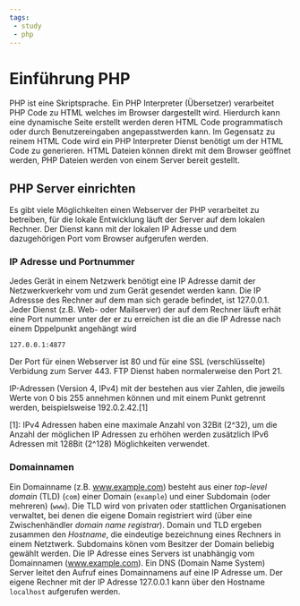 ```yaml
---
tags:
 - study
 - php
---
```

# Einführung PHP

PHP ist eine Skriptsprache. Ein PHP Interpreter (Übersetzer) verarbeitet PHP Code zu HTML welches im Browser dargestellt wird. Hierdurch kann eine dynamische Seite erstellt werden deren HTML Code programmatisch oder durch Benutzereingaben angepasstwerden kann. Im Gegensatz zu reinem HTML Code wird ein PHP Interpreter Dienst benötigt um der HTML Code zu generieren. HTML Dateien können direkt mit dem Browser geöffnet werden, PHP Dateien werden von einem Server bereit gestellt.

## PHP Server einrichten
Es gibt viele Möglichkeiten einen Webserver der PHP verarbeitet zu betreiben, für die lokale Entwicklung läuft der Server auf dem lokalen Rechner. Der Dienst kann mit der lokalen IP Adresse und dem dazugehörigen Port vom Browser aufgerufen werden.

### IP Adresse und Portnummer
Jedes Gerät in einem Netzwerk benötigt eine IP Adresse damit der Netzwerkverkehr vom und zum Gerät gesendet werden kann. Die IP Adressse des Rechner auf dem man sich gerade befindet, ist 127.0.0.1. Jeder Dienst (z.B. Web- oder Mailserver) der auf dem Rechner läuft erhät eine Port nummer unter der er zu erreichen ist die an die IP Adresse nach einem Dppelpunkt angehängt wird
```
127.0.0.1:4877
```
Der Port für einen Webserver ist 80 und für eine SSL (verschlüsselte) Verbidung zum Server 443. FTP Dienst haben normalerweise den Port 21.

IP-Adressen (Version 4, IPv4) mit der bestehen aus vier Zahlen, die jeweils Werte von 0 bis 255 annehmen können und mit einem Punkt getrennt werden, beispielsweise 192.0.2.42.[1]

[1]: IPv4 Adressen haben eine maximale Anzahl von 32Bit (2^32), um die Anzahl der möglichen IP Adressen zu erhöhen werden zusätzlich IPv6 Adressen mit 128Bit (2^128) Möglichkeiten verwendet.

### Domainnamen
Ein Domainname (z.B. www.example.com) besteht aus einer *top-level domain* (TLD) (`com`) einer Domain (`example`) und einer Subdomain (oder mehreren) (`www`). Die TLD wird von privaten oder stattlichen Organisationen verwaltet, bei denen die eigene Domain registriert wird (über eine Zwischenhändler *domain name registrar*). Domain und TLD ergeben zusammen den *Hostname*, die eindeutige bezeichnung eines Rechners in einem Netztwerk. Subdomains könen vom Besitzer der Domain beliebig gewählt werden.
Die IP Adresse eines Servers ist unabhängig vom Domainnamen (www.example.com). Ein DNS (Domain Name System) Server leitet den Aufruf eines Domainnamens auf eine IP Adresse um.
Der eigene Rechner mit der IP Adresse 127.0.0.1 kann über den Hostname `localhost` aufgerufen werden.



